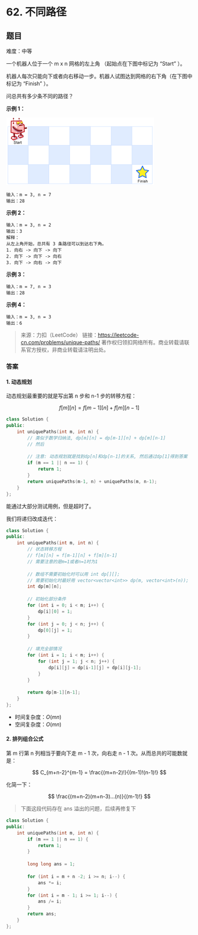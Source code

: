 # 62. 不同路径

## 题目

难度：中等

一个机器人位于一个 m x n 网格的左上角 （起始点在下图中标记为 “Start” ）。

机器人每次只能向下或者向右移动一步。机器人试图达到网格的右下角（在下图中标记为 “Finish” ）。

问总共有多少条不同的路径？

**示例 1：**

![](image/image-20231022181435091.png)

```
输入：m = 3, n = 7
输出：28
```

**示例 2：**

```
输入：m = 3, n = 2
输出：3
解释：
从左上角开始，总共有 3 条路径可以到达右下角。
1. 向右 -> 向下 -> 向下
2. 向下 -> 向下 -> 向右
3. 向下 -> 向右 -> 向下

```

**示例 3：**

```
输入：m = 7, n = 3
输出：28

```

**示例 4：**

```
输入：m = 3, n = 3
输出：6
```

> 来源：力扣（LeetCode）
> 链接：<https://leetcode-cn.com/problems/unique-paths/>
> 著作权归领扣网络所有。商业转载请联系官方授权，非商业转载请注明出处。

### 答案

#### 1. 动态规划

动态规划最重要的就是写出第 n 步和 n-1 步的转移方程：

$$
f[m][n] = f[m-1][n] + f[m][n-1]
$$

```c++
class Solution {
public:
    int uniquePaths(int m, int n) {
        // 类似于数学归纳法, dp[m][n] = dp[m-1][n] + dp[m][n-1]
        // 然后

        // 注意: 动态规划就是找到dp[n]和dp[n-1]的关系, 然后通过dp[1]得到答案
        if (m == 1 || n == 1) {
            return 1;
        }
        return uniquePaths(m-1, n) + uniquePaths(m, n-1);
    }
};
```

能通过大部分测试用例，但是超时了。

我们将递归改成迭代：

```c++
class Solution {
public:
    int uniquePaths(int m, int n) {
        // 状态转移方程
        // f[m][n] = f[m-1][n] + f[m][n-1]
        // 需要注意的是m=1或者n=1时为1
        
        // 数组不需要初始化时可以用 int dp[][];
        // 需要初始化时最好用 vector<vector<int>> dp(m, vector<int>(n));
        int dp[m][n];

        // 初始化部分条件
        for (int i = 0; i < m; i++) {
            dp[i][0] = 1;
        }
        for (int j = 0; j < n; j++) {
            dp[0][j] = 1;
        }

        // 填充全部情况
        for (int i = 1; i < m; i++) {
            for (int j = 1; j < n; j++) {
                dp[i][j] = dp[i-1][j] + dp[i][j-1];
            }
        }

        return dp[m-1][n-1];
    }
};
```

* 时间复杂度：$O(mn)$
* 空间复杂度：$O(mn)$

#### 2. 排列组合公式

第 m 行第 n 列相当于要向下走 m - 1 次，向右走 n - 1 次。从而总共的可能数就是：

$$
C_{m+n-2}^{m-1} = \frac{(m+n-2)!}{(m-1)!(n-1)!}
$$

化简一下：

$$
\frac{(m+n-2)(m+n-3)...(n)}{(m-1)!}
$$

> 下面这段代码存在 ans 溢出的问题，后续再修复下

```c++
class Solution {
public:
    int uniquePaths(int m, int n) {
        if (m == 1 || n == 1) {
            return 1;
        }

        long long ans = 1;

        for (int i = m + n -2; i >= n; i--) {
            ans *= i;
        }
        for (int i = m - 1; i >= 1; i--) {
            ans /= i;
        }
        return ans;
    }
};
```
